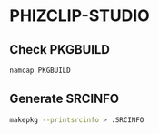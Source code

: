 # PHIZCLIP-STUDIO

## Check PKGBUILD

```sh
namcap PKGBUILD
```

## Generate SRCINFO

```sh
makepkg --printsrcinfo > .SRCINFO
```
